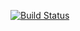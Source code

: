 [![Build Status](https://travis-ci.org/skm2696/BST.svg?branch=master)](https://travis-ci.org/skm2696/BST)
